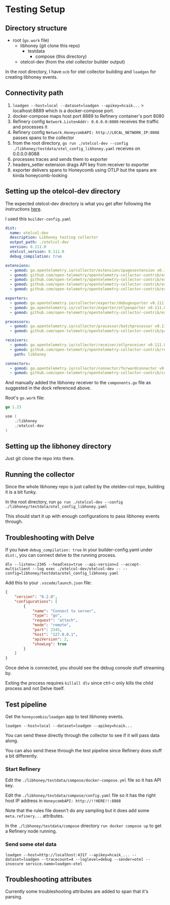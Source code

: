 # Testing Setup

## Directory structure

* root (`go.work` file)
  * libhoney (git clone this repo)
    * testdata
      * compose (this directory)
  * otelcol-dev (from the otel collector builder output)

In the root directory, I have `ocb` for otel collector building and `loadgen` for creating libhoney events.

## Connectivity path

1. `loadgen --host=local --dataset=loadgen --apikey=hcaik...` > localhost:8889 which is a docker-compose port.
1. docker-compose maps host port 8889 to Refinery container's port 8080
1. Refinery config `Network.ListenAddr: 0.0.0.0:8080` receives the traffic and processes it
1. Refinery config `Network.HoneycombAPI: http://LOCAL_NETWORK_IP:8088` passes spans to the collector
1. from the root directory, `go run ./otelcol-dev --config ./libhoney/testdata/otel_config_libhoney.yaml` receives on 0.0.0.0:8088
1. processes traces and sends them to exporter
1. headers_setter extension drags API key from receiver to exporter
1. exporter delivers spans to Honeycomb using OTLP but the spans are kinda honeycomb-looking

## Setting up the otelcol-dev directory

The expected otelcol-dev directory is what you get after following the instructions
[here](https://opentelemetry.io/docs/collector/building/receiver/).

I used this `builder-config.yaml`

```yaml
dist:
  name: otelcol-dev
  description: Libhoney testing collector
  output_path: ./otelcol-dev
  version: 0.111.0
  otelcol_version: 0.111.0
  debug_compilation: true

extensions:
  - gomod: go.opentelemetry.io/collector/extension/zpagesextension v0.111.0
  - gomod: github.com/open-telemetry/opentelemetry-collector-contrib/extension/basicauthextension v0.111.0
  - gomod: github.com/open-telemetry/opentelemetry-collector-contrib/extension/bearertokenauthextension v0.111.0
  - gomod: github.com/open-telemetry/opentelemetry-collector-contrib/extension/headerssetterextension v0.111.0
  - gomod: github.com/open-telemetry/opentelemetry-collector-contrib/extension/healthcheckextension v0.111.0

exporters:
  - gomod: go.opentelemetry.io/collector/exporter/debugexporter v0.111.0
  - gomod: go.opentelemetry.io/collector/exporter/otlpexporter v0.111.0
  - gomod: github.com/open-telemetry/opentelemetry-collector-contrib/exporter/fileexporter v0.111.0

processors:
  - gomod: go.opentelemetry.io/collector/processor/batchprocessor v0.111.0
  - gomod: github.com/open-telemetry/opentelemetry-collector-contrib/processor/transformprocessor v0.111.0

receivers:
  - gomod: go.opentelemetry.io/collector/receiver/otlpreceiver v0.111.0
  - gomod: github.com/open-telemetry/opentelemetry-collector-contrib/receiver/libhoneyreceiver v0.0.1
    path: libhoney

connectors:
  - gomod: go.opentelemetry.io/collector/connector/forwardconnector v0.111.0
  - gomod: github.com/open-telemetry/opentelemetry-collector-contrib/connector/routingconnector v0.111.0
```

And manually added the libhoney receiver to the `components.go` file as suggested in the dock referenced above.

Root's `go.work` file:

```go
go 1.23

use (
    ./libhoney
    ./otelcol-dev
)
```

## Setting up the libhoney directory

Just git clone the repo into there.

## Running the collector

Since the whole libhoney repo is just called by the oteldev-col repo, building it is a bit funky.

In the root directory, run `go run ./otelcol-dev --config ./libhoney/testdata/otel_config_libhoney.yaml`

This should start it up with enough configurations to pass libhoney events through.

## Troubleshooting with Delve 

If you have `debug_compilation: true` in your builder-config.yaml under `dist:`, you can connect delve to the running process.

```shell
dlv --listen=:2345 --headless=true --api-version=2 --accept-multiclient --log exec ./otelcol-dev/otelcol-dev -- --config=libhoney/testdata/otel_config_libhoney.yaml
```

Add this to your `.vscode/launch.json` file:

```json
{
    "version": "0.2.0",
    "configurations": [
        {
            "name": "Connect to server",
            "type": "go",
            "request": "attach",
            "mode": "remote",
            "port": 2345,
            "host": "127.0.0.1",
            "apiVersion": 2,
            "showLog": true
        }
    ]
}
```

Once delve is connected, you should see the debug console stuff streaming by.

Exiting the process requires `killall dlv` since ctrl-c only kills the child process and not Delve itself.

## Test pipeline

Get the `honeycombio/loadgen` app to test libhoney events. 

```shell
loadgen --host=local --dataset=loadgen --apikey=hcaik...
```

You can send these directly through the collector to see if it will pass data along.

You can also send these through the test pipeline since Refinery does stuff a bit differently.

### Start Refinery

Edit the `./libhoney/testdata/compose/docker-compose.yml` file so it has API key.

Edit the `./libhoney/testdata/compose/config.yaml` file so it has the right host IP address in `HoneycombAPI: http://!!HERE!!:8088`

Note that the rules file doesn't do any sampling but it does add some `meta.refinery...` attributes.

In the `./libhoney/testdata/compose` directory `run docker compose up` to get a Refinery node running.

### Send some otel data

```shell
loadgen --host=http://localhost:4317 --apikey=hcaik_... --dataset=loadgen --tracecount=4 --loglevel=debug --sender=otel --insecure service.name=loadgen-otel
```

## Troubleshooting attributes

Currently some troubleshooting attributes are added to span that it's parsing.

